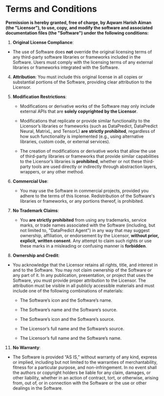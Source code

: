 # Terms and Conditions

**Permission is hereby granted, free of charge, by Aqwam Harish Aiman (the "Licensor"), to use, copy, and modify the software and associated documentation files (the "Software") under the following conditions:**

1. **Original License Compliance**:

 * The use of Software does **not** override the original licensing terms of any third-party software libraries or frameworks included in the Software. Users must comply with the licensing terms of any external libraries or frameworks integrated with the Software.

4. **Attribution**: You must include this original license in all copies or substantial portions of the Software, providing clear attribution to the Licensor.

5. **Modification Restrictions**:
   
   * Modifications or derivative works of the Software may only include external APIs that are **solely copyrighted by the Licensor**.
     
   * Modifications that replicate or provide similar functionality to the Licensor’s libraries or frameworks (such as DataPredict, DataPredict Neural, MatrixL, and TensorL) **are strictly prohibited**, regardless of how such functionality is implemented (e.g., using alternative libraries, custom code, or external services).
     
   * The creation of modifications or derivative works that allow the use of third-party libraries or frameworks that provide similar capabilities to the Licensor’s libraries is **prohibited**, whether or not these third-party tools are used directly or indirectly through abstraction layers, wrappers, or any other method.

7. **Commercial Use**:

   * You may use the Software in commercial projects, provided you adhere to the terms of this license. Redistribution of the Software's libraries or frameworks, or any portions thereof, is prohibited.

9. **No Trademark Claims**:

   * You **are strictly prohibited** from using any trademarks, service marks, or trade names associated with the Software (including, but not limited to, "DataPredict Agent") in any way that may suggest ownership, affiliation, or endorsement by the Licensor, **without prior, explicit, written consent**. Any attempt to claim such rights or use these marks in a misleading or confusing manner is **forbidden**.

12. **Ownership and Credit**:

   * You acknowledge that the Licensor retains all rights, title, and interest in and to the Software. You may not claim ownership of the Software or any part of it. In any publication, presentation, or project that uses the Software, you must provide proper attribution to the Licensor. The attribution must be visible in all publicly accessible materials and must include one of the following combinations of materials:

      * The Software’s icon and the Software’s name.
     
      * The Software’s name and the Software’s source.
     
      * The Software’s icon and the Software’s source.
     
      * The Licensor’s full name and the Software’s source.
     
      * The Licensor’s full name and the Software’s name.

11. **No Warranty**:

   * The Software is provided “AS IS,” without warranty of any kind, express or implied, including but not limited to the warranties of merchantability, fitness for a particular purpose, and non-infringement. In no event shall the authors or copyright holders be liable for any claim, damages, or other liability, whether in an action of contract, tort, or otherwise, arising from, out of, or in connection with the Software or the use or other dealings in the Software.
